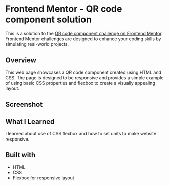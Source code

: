 # Frontend Mentor - QR code component solution

This is a solution to the [QR code component challenge on Frontend Mentor](https://www.frontendmentor.io/challenges/qr-code-component-iux_sIO_H). 
Frontend Mentor challenges are designed to enhance your coding skills by simulating real-world projects.

## Overview

This web page showcases a QR code component created using HTML and CSS. The page is designed to be responsive and provides 
a simple example of using basic CSS properties and flexbox to create a visually appealing layout.

## Screenshot

## What I Learned
I learned about use of CSS flexbox and how to set units to make website responsive. 

## Built with
- HTML
- CSS
- Flexbox for responsive layout


